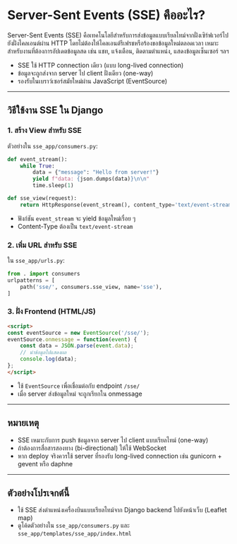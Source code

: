 
# Server-Sent Events (SSE) คืออะไร?

Server-Sent Events (SSE) คือเทคโนโลยีสำหรับการส่งข้อมูลแบบเรียลไทม์จากฝั่งเซิร์ฟเวอร์ไปยังฝั่งไคลเอนต์ผ่าน HTTP โดยไม่ต้องให้ไคลเอนต์รีเฟรชหรือร้องขอข้อมูลใหม่ตลอดเวลา เหมาะสำหรับงานที่ต้องการอัปเดตข้อมูลสด เช่น แชท, แจ้งเตือน, ติดตามตำแหน่ง, แสดงข้อมูลเซ็นเซอร์ ฯลฯ

- SSE ใช้ HTTP connection เดียว (แบบ long-lived connection)
- ข้อมูลจะถูกส่งจาก server ไป client ฝั่งเดียว (one-way)
- รองรับในเบราว์เซอร์สมัยใหม่ผ่าน JavaScript (EventSource)

---

## วิธีใช้งาน SSE ใน Django

### 1. สร้าง View สำหรับ SSE

ตัวอย่างใน `sse_app/consumers.py`:
```python
def event_stream():
	while True:
		data = {"message": "Hello from server!"}
		yield f"data: {json.dumps(data)}\n\n"
		time.sleep(1)

def sse_view(request):
	return HttpResponse(event_stream(), content_type='text/event-stream')
```
- ฟังก์ชัน `event_stream` จะ yield ข้อมูลใหม่เรื่อย ๆ
- Content-Type ต้องเป็น `text/event-stream`

### 2. เพิ่ม URL สำหรับ SSE

ใน `sse_app/urls.py`:
```python
from . import consumers
urlpatterns = [
	path('sse/', consumers.sse_view, name='sse'),
]
```

### 3. ฝั่ง Frontend (HTML/JS)

```html
<script>
const eventSource = new EventSource('/sse/');
eventSource.onmessage = function(event) {
	const data = JSON.parse(event.data);
	// นำข้อมูลไปแสดงผล
	console.log(data);
};
</script>
```
- ใช้ `EventSource` เพื่อเชื่อมต่อกับ endpoint `/sse/`
- เมื่อ server ส่งข้อมูลใหม่ จะถูกเรียกใน onmessage

---

## หมายเหตุ
- SSE เหมาะกับการ push ข้อมูลจาก server ไป client แบบเรียลไทม์ (one-way)
- ถ้าต้องการสื่อสารสองทาง (bi-directional) ให้ใช้ WebSocket
- หาก deploy จริงควรใช้ server ที่รองรับ long-lived connection เช่น gunicorn + gevent หรือ daphne

---

## ตัวอย่างโปรเจกต์นี้
- ใช้ SSE ส่งตำแหน่งเครื่องบินแบบเรียลไทม์จาก Django backend ไปยังหน้าเว็บ (Leaflet map)
- ดูโค้ดตัวอย่างใน `sse_app/consumers.py` และ `sse_app/templates/sse_app/index.html`
